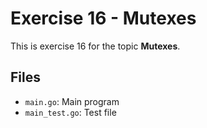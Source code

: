 # Exercise 16 - Mutexes

This is exercise 16 for the topic **Mutexes**.

## Files
- `main.go`: Main program
- `main_test.go`: Test file

